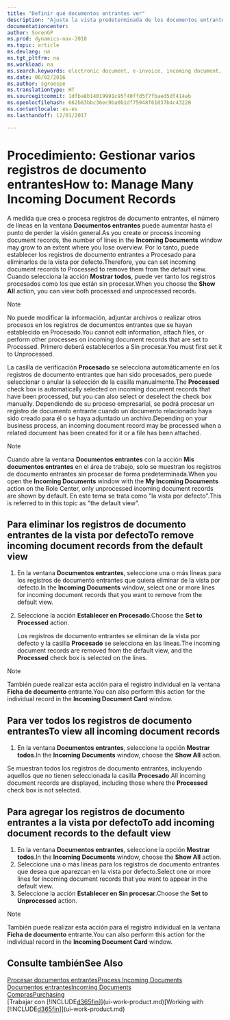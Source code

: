 ```yaml
---
title: "Definir qué documentos entrantes ver"
description: "Ajuste la vista predeterminada de los documentos entrantes, como facturas electrónicas, para mejorar el resumen de registros procesados y sin procesar."
documentationcenter: 
author: SorenGP
ms.prod: dynamics-nav-2018
ms.topic: article
ms.devlang: na
ms.tgt_pltfrm: na
ms.workload: na
ms.search.keywords: electronic document, e-invoice, incoming document, OCR, ecommerce, document exchange, import invoice
ms.date: 06/02/2016
ms.author: sgroespe
ms.translationtype: HT
ms.sourcegitcommit: 1dfba8b14019991c95f40ffd5f7fbaed5df414eb
ms.openlocfilehash: 662b83bbc36ec9ba0b1df75948f61037b4c43220
ms.contentlocale: es-es
ms.lasthandoff: 12/01/2017

---
```

# <a name="how-to-manage-many-incoming-document-records"></a><span data-ttu-id="102e3-103">Procedimiento: Gestionar varios registros de documento entrantes</span><span class="sxs-lookup"><span data-stu-id="102e3-103">How to: Manage Many Incoming Document Records</span></span>
<span data-ttu-id="102e3-104">A medida que crea o procesa registros de documento entrantes, el número de líneas en la ventana **Documentos entrantes** puede aumentar hasta el punto de perder la visión general.</span><span class="sxs-lookup"><span data-stu-id="102e3-104">As you create or process incoming document records, the number of lines in the **Incoming Documents** window may grow to an extent where you lose overview.</span></span> <span data-ttu-id="102e3-105">Por lo tanto, puede establecer los registros de documento entrantes a Procesado para eliminarlos de la vista por defecto.</span><span class="sxs-lookup"><span data-stu-id="102e3-105">Therefore, you can set incoming document records to Processed to remove them from the default view.</span></span> <span data-ttu-id="102e3-106">Cuando selecciona la acción **Mostrar todos**, puede ver tanto los registros procesados como los que están sin procesar.</span><span class="sxs-lookup"><span data-stu-id="102e3-106">When you choose the **Show All** action, you can view both processed and unprocessed records.</span></span>

> [!NOTE]  
>   <span data-ttu-id="102e3-107">No puede modificar la información, adjuntar archivos o realizar otros procesos en los registros de documentos entrantes que se hayan establecido en Procesado.</span><span class="sxs-lookup"><span data-stu-id="102e3-107">You cannot edit information, attach files, or perform other processes on incoming document records that are set to Processed.</span></span> <span data-ttu-id="102e3-108">Primero deberá establecerlos a Sin procesar.</span><span class="sxs-lookup"><span data-stu-id="102e3-108">You must first set it to Unprocessed.</span></span>

<span data-ttu-id="102e3-109">La casilla de verificación **Procesado** se selecciona automáticamente en los registros de documento entrantes que han sido procesados, pero puede seleccionar o anular la selección de la casilla manualmente.</span><span class="sxs-lookup"><span data-stu-id="102e3-109">The **Processed** check box is automatically selected on incoming document records that have been processed, but you can also select or deselect the check box manually.</span></span> <span data-ttu-id="102e3-110">Dependiendo de su proceso empresarial, se podrá procesar un registro de documento entrante cuando un documento relacionado haya sido creado para él o se haya adjuntado un archivo.</span><span class="sxs-lookup"><span data-stu-id="102e3-110">Depending on your business process, an incoming document record may be processed when a related document has been created for it or a file has been attached.</span></span>

> [!NOTE]  
>   <span data-ttu-id="102e3-111">Cuando abre la ventana **Documentos entrantes** con la acción **Mis documentos entrantes** en el área de trabajo, solo se muestran los registros de documento entrantes sin procesar de forma predeterminada.</span><span class="sxs-lookup"><span data-stu-id="102e3-111">When you open the **Incoming Documents** window with the **My Incoming Documents** action on the Role Center, only unprocessed incoming document records are shown by default.</span></span> <span data-ttu-id="102e3-112">En este tema se trata como "la vista por defecto".</span><span class="sxs-lookup"><span data-stu-id="102e3-112">This is referred to in this topic as "the default view".</span></span>

## <a name="to-remove-incoming-document-records-from-the-default-view"></a><span data-ttu-id="102e3-113">Para eliminar los registros de documento entrantes de la vista por defecto</span><span class="sxs-lookup"><span data-stu-id="102e3-113">To remove incoming document records from the default view</span></span>
1. <span data-ttu-id="102e3-114">En la ventana **Documentos entrantes**, seleccione una o más líneas para los registros de documento entrantes que quiera eliminar de la vista por defecto.</span><span class="sxs-lookup"><span data-stu-id="102e3-114">In the **Incoming Documents** window, select one or more lines for incoming document records that you want to remove from the default view.</span></span>
2. <span data-ttu-id="102e3-115">Seleccione la acción **Establecer en Procesado**.</span><span class="sxs-lookup"><span data-stu-id="102e3-115">Choose the **Set to Processed** action.</span></span>

    <span data-ttu-id="102e3-116">Los registros de documento entrantes se eliminan de la vista por defecto y la casilla **Procesado** se selecciona en las líneas.</span><span class="sxs-lookup"><span data-stu-id="102e3-116">The incoming document records are removed from the default view, and the **Processed** check box is selected on the lines.</span></span>

> [!NOTE]  
>   <span data-ttu-id="102e3-117">También puede realizar esta acción para el registro individual en la ventana **Ficha de documento** entrante.</span><span class="sxs-lookup"><span data-stu-id="102e3-117">You can also perform this action for the individual record in the **Incoming Document Card** window.</span></span>

## <a name="to-view-all-incoming-document-records"></a><span data-ttu-id="102e3-118">Para ver todos los registros de documento entrantes</span><span class="sxs-lookup"><span data-stu-id="102e3-118">To view all incoming document records</span></span>
1. <span data-ttu-id="102e3-119">En la ventana **Documentos entrantes**, seleccione la opción **Mostrar todos**.</span><span class="sxs-lookup"><span data-stu-id="102e3-119">In the **Incoming Documents** window, choose the **Show All** action.</span></span>

<span data-ttu-id="102e3-120">Se muestran todos los registros de documento entrantes, incluyendo aquellos que no tienen seleccionada la casilla **Procesado**.</span><span class="sxs-lookup"><span data-stu-id="102e3-120">All incoming document records are displayed, including those where the **Processed** check box is not selected.</span></span>

## <a name="to-add-incoming-document-records-to-the-default-view"></a><span data-ttu-id="102e3-121">Para agregar los registros de documento entrantes a la vista por defecto</span><span class="sxs-lookup"><span data-stu-id="102e3-121">To add incoming document records to the default view</span></span>
1. <span data-ttu-id="102e3-122">En la ventana **Documentos entrantes**, seleccione la opción **Mostrar todos**.</span><span class="sxs-lookup"><span data-stu-id="102e3-122">In the **Incoming Documents** window, choose the **Show All** action.</span></span>
2. <span data-ttu-id="102e3-123">Seleccione una o más líneas para los registros de documento entrantes que desea que aparezcan en la vista por defecto.</span><span class="sxs-lookup"><span data-stu-id="102e3-123">Select one or more lines for incoming document records that you want to appear in the default view.</span></span>
3. <span data-ttu-id="102e3-124">Seleccione la acción **Establecer en Sin procesar**.</span><span class="sxs-lookup"><span data-stu-id="102e3-124">Choose the **Set to Unprocessed** action.</span></span>  

> [!NOTE]  
>   <span data-ttu-id="102e3-125">También puede realizar esta acción para el registro individual en la ventana **Ficha de documento** entrante.</span><span class="sxs-lookup"><span data-stu-id="102e3-125">You can also perform this action for the individual record in the **Incoming Document Card** window.</span></span>

## <a name="see-also"></a><span data-ttu-id="102e3-126">Consulte también</span><span class="sxs-lookup"><span data-stu-id="102e3-126">See Also</span></span>
[<span data-ttu-id="102e3-127">Procesar documentos entrantes</span><span class="sxs-lookup"><span data-stu-id="102e3-127">Process Incoming Documents</span></span>](across-process-income-documents.md)  
[<span data-ttu-id="102e3-128">Documentos entrantes</span><span class="sxs-lookup"><span data-stu-id="102e3-128">Incoming Documents</span></span>](across-income-documents.md)  
[<span data-ttu-id="102e3-129">Compras</span><span class="sxs-lookup"><span data-stu-id="102e3-129">Purchasing</span></span>](purchasing-manage-purchasing.md)  
<span data-ttu-id="102e3-130">[Trabajar con [!INCLUDE[d365fin](includes/d365fin_md.md)]](ui-work-product.md)</span><span class="sxs-lookup"><span data-stu-id="102e3-130">[Working with [!INCLUDE[d365fin](includes/d365fin_md.md)]](ui-work-product.md)</span></span>

